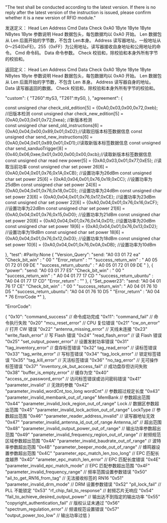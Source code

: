 "The test shall be conducted according to the latest version. If there is no reply after the latest version of the instruction is issued, please confirm whether it is a new version of RFID module."

发送定义：
Head     Len    Address    Cmd     Data     Check
0xA0    1Byte    1Byte    1Byte   NBytes    1Byte
参数说明
Head 数据包头，每包数据均以 0xA0 开始。
Len 数据包从 Len 后面开始的字节数，不包含 Len本身。
Address 读写器地址。一般地址从 0～254(0xFE)，255（0xFF）为公用地址。读写器接收自身地址和公用地址的命令。
Cmd 命令码。
Data 命令参数。
Check 校验和，除校验和本身外所有字节的校验和。

返回定义：
Head     Len    Address    Cmd     Data     Check
0xA0    1Byte    1Byte    1Byte   NBytes    1Byte
参数说明
Head 数据包头，每包数据均以 0xA0 开始。
Len 数据包从 Len 后面开始的字节数，不包含 Len 本身。
Address 读写器自身的地址。
Data 读写器返回的数据。
Check 校验和，除校验和本身外所有字节的校验和。


"custom":
     {
      "T260":ttyS3,
      "T261":ttyS0,
     },
      "agreement":
{

const unsigned char check_old_edition[5] = {0xA0,0x03,0x00,0x72,0xeb}; //旧版本检测 
const unsigned char check_new_edition[5] = {0xA0,0x03,0x01,0x72,0xea}; //新版本检测   
const unsigned char send_old_instructions[6] = {0xA0,0x04,0x00,0x89,0x01,0xD2};//读取旧版本标签数据信息
const unsigned char send_new_instructions[6] = {0xA0,0x04,0x01,0x89,0x01,0xD1};//读取新版本标签数据信息 
const unsigned char send_sanduoTrigger[8] = {0x40,0x06,0xee,0x01,0x00,0x00,0x00,0xcb};//读取新版本标签数据信息
const unsigned char read new power[5] = {0xA0,0x03,0x01,0x77,0xE5}; //读取当前功率
const unsigned char set power 26[6] = {0xA0,0x04,0x01,0x76,0x1A,0xCB}; //设置功率为26dBm
const unsigned char set power 25[6] = {0xA0,0x04,0x01,0x76,0x19,0xCC}; //设置功率为25dBm
const unsigned char set power 24[6] = {0xA0,0x04,0x01,0x76,0x18,0xCD}; //设置功率为24dBm
const unsigned char set power 23[6] = {0xA0,0x04,0x01,0x76,0x17,0xCE}; //设置功率为23dBm
const unsigned char set power 22[6] = {0xA0,0x04,0x01,0x76,0x16,0xCF}; //设置功率为22dBm
const unsigned char set power 21[6] = {0xA0,0x04,0x01,0x76,0x15,0xD0}; //设置功率为21dBm
const unsigned char set power 20[6] = {0xA0,0x04,0x01,0x76,0x14,0xD1}; //设置功率为20dBm
const unsigned char set power 19[6] = {0xA0,0x04,0x01,0x76,0x13,0xD2}; //设置功率为19dBm
const unsigned char set power 18[6] = {0xA0,0x04,0x01,0x76,0x12,0xD3}; //设置功率为18dBm
const unsigned char set power 10[6] = {0xA0,0x04,0x01,0x76,0x0A,0xDB}; //设置功率为10dBm

},
"test":
#Parity:None
    {
    "Version_Query":
      "send: "A0 03 01 72 ea"
      "Check_bit_win" : " 00 "
      "Error_return" : ""
      "success_return_win" : " A0 05 01 72 01 09 DE "
      "success_return_ubuntu" : " A0 05 01 72 01 09 DE "
    },
    {
    "power":
    "send: "A0 03 01 77 E5"
    "Check_bit_win" : " 00 "
    "success_return_win" : "  A0 04 01 77 17 CD "
    "success_return_ubuntu" : "A0 04 01 77 17 CD"
    "Error_return" : "" 
    },
    {
    "Set_power23":
    "send: "A0 04 01 76 17 CE"
    "Check_bit_win" : " 00 "
    "success_return_win": " A0 04 01 76 10 D5 "
    "success_return_ubuntu": "A0 04 01 76 10 D5 "
    "Error_return" : "A0 04 * 76 ErrorCode *" 
    },

"ErrorCode":

{
  "0x10": "command_success" // 命令成功完成
"0x11": "command_fail" // 命令执行失败
"0x20" "mcu_reset_error" // CPU 复位错误
"0x21" "cw_on_error" // 打开 CW 错误
"0x22" "antenna_missing_error" // 天线未连接
"0x23" "write_flash_error" // 写 Flash 错误
"0x24" "read_flash_error" // 读 Flash 错误
"0x25" "set_output_power_error" // 设置发射功率错误
"0x31" "tag_inventory_error" // 盘存标签错误
"0x32" tag_read_error" // 读标签错误
"0x33" "tag_write_error" // 写标签错误
"0x34" "tag_lock_error" // 锁定标签错误
"0x35" "tag_kill_error" // 灭活标签错误
"0x36" "no_tag_error" // 无可操作标签错误
"0x37" "inventory_ok_but_access_fail" // 成功盘存但访问失败
"0x38" "buffer_is_empty_error" // 缓存为空
"0x40" "access_or_password_error" // 访问标签错误或访问密码错误
"0x41" "parameter_invalid" // 无效的参数
"0x42" "parameter_invalid_wordCnt_too_long wordCnt" // 参数超过规定长度
"0x43" "parameter_invalid_membank_out_of_range" MemBank // 参数超出范围
"0x44" "parameter_invalid_lock_region_out_of_range" Lock // 数据区参数超出范围
"0x45" "parameter_invalid_lock_action_out_of_range" LockType // 参数超出范围
"0x46" "parameter_reader_address_invalid" // 读写器地址无效
"0x47" "parameter_invalid_antenna_id_out_of_range Antenna_id" // 超出范围
"0x48" "parameter_invalid_output_power_out_of_range" // 输出功率参数超出范围
"0x49" "parameter_invalid_frequency_region_out_of_range" // 射频规范区域参数超出范围 
"0x4A" "parameter_invalid_baudrate_out_of_range" // 波特率参数超出范围
"0x4B" "parameter_beeper_mode_out_of_range" // 蜂鸣器设置参数超出范围
"0x4C" "parameter_epc_match_len_too_long" // EPC 匹配长度越界
"0x4D" "arameter_epc_match_len_error" // EPC 匹配长度错误
"0x4E" "parameter_invalid_epc_match_mode" // EPC 匹配参数超出范围
"0x4F" "parameter_invalid_frequency_range" // 频率范围设置参数错误
"0x50" "ail_to_get_RN16_from_tag" // 无法接收标签的 RN16
"0x51" "parameter_invalid_drm_mode" // DRM 设置参数错误
"0x52" "pll_lock_fail" // PLL 不能锁定
"0x53" "rf_chip_fail_to_response" // 射频芯片无响应
"0x54" "fail_to_achieve_desired_output_power" // 输出达不到指定的输出功率
"0x55" "copyright_authentication_fail" // 版权认证未通过
"0x56" "spectrum_regulation_error" // 频谱规范设置错误
"0x57" "output_power_too_low" // 输出功率过低
}
    